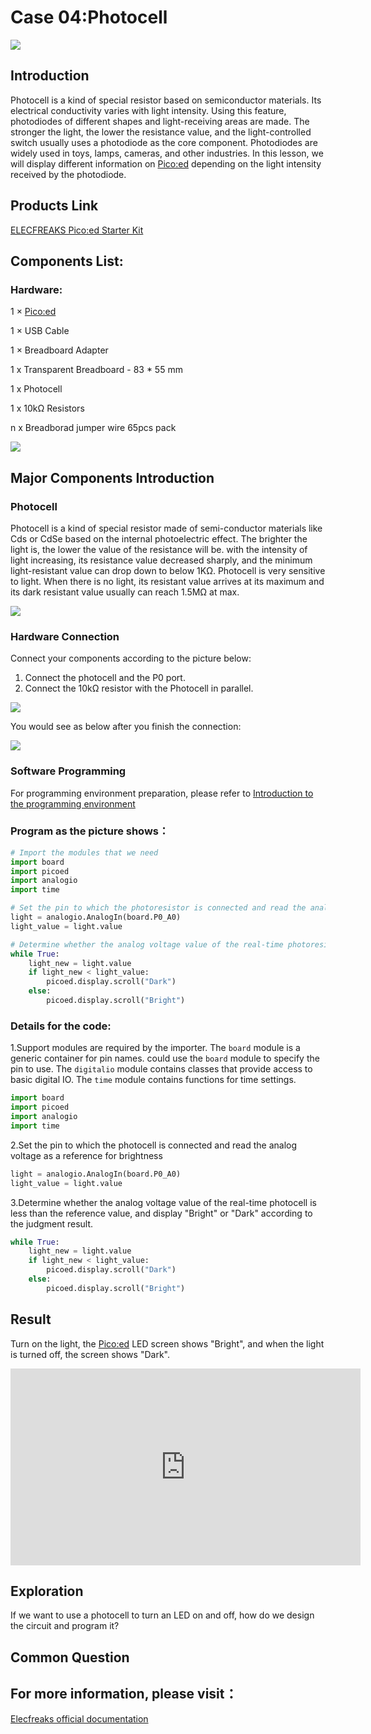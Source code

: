 # Case 04:Photocell

![](./images/case0401.png)

## Introduction

Photocell is a kind of special resistor based on semiconductor materials. Its electrical conductivity varies with light intensity. Using this feature, photodiodes of different shapes and light-receiving areas are made. The stronger the light, the lower the resistance value, and the light-controlled switch usually uses a photodiode as the core component. Photodiodes are widely used in toys, lamps, cameras, and other industries. In this lesson, we will display different information on [Pico:ed](https://shop.elecfreaks.com/products/elecfreaks-pico-ed-v2?_pos=2&_sid=e7433427a&_ss=r) depending on the light intensity received by the photodiode.


## Products Link

[ELECFREAKS Pico:ed Starter Kit](https://shop.elecfreaks.com/products/elecfreaks-pico-ed-starter-kit-with-pico-ed-board?_pos=3&_sid=e7433427a&_ss=r) 


## Components List:

### Hardware:

1 × [Pico:ed](https://shop.elecfreaks.com/products/elecfreaks-pico-ed-v2?_pos=2&_sid=e7433427a&_ss=r)

1 × USB Cable

1 × Breadboard Adapter

1 x Transparent Breadboard - 83 * 55 mm

1 x Photocell

1 x 10kΩ Resistors

n x Breadborad jumper wire 65pcs pack


![](./images/starter-kit01.png)

## Major Components Introduction

### Photocell

Photocell is a kind of special resistor made of semi-conductor materials like Cds or CdSe based on the internal photoelectric effect. The brighter the light is, the lower the value of the resistance will be. with the intensity of light increasing, its resistance value decreased sharply, and the minimum light-resistant value can drop down to below 1KΩ. Photocell is very sensitive to light. When there is no light, its resistant value arrives at its maximum and its dark resistant value usually can reach 1.5MΩ at max.

![](./images/case0403.png)

### Hardware Connection

Connect your components according to the picture below:

1. Connect the photocell and the P0 port.
1. Connect the 10kΩ resistor with the Photocell in parallel.

![](./images/case04.png)

You would see as below after you finish the connection:

![](./images/guangmin.png)

### Software Programming

For programming environment preparation, please refer to [Introduction to the programming environment](https://www.elecfreaks.com/learn-en/pico-ed/index.html)
### Program as the picture shows：
```python
# Import the modules that we need
import board
import picoed
import analogio
import time

# Set the pin to which the photoresistor is connected and read the analog voltage as a reference for brightness
light = analogio.AnalogIn(board.P0_A0)
light_value = light.value

# Determine whether the analog voltage value of the real-time photoresistor is less than the reference value, and display different effects according to the judgment result
while True:
    light_new = light.value
    if light_new < light_value:
        picoed.display.scroll("Dark")
    else:
        picoed.display.scroll("Bright")
```
### Details for the code:

1.Support modules are required by the importer. The `board` module is a generic container for pin names. could use the `board` module to specify the pin to use. The `digitalio` module contains classes that provide access to basic digital IO. The `time` module contains functions for time settings.
```python
import board
import picoed
import analogio
import time
```

2.Set the pin to which the photocell is connected and read the analog voltage as a reference for brightness
```python
light = analogio.AnalogIn(board.P0_A0)
light_value = light.value
```

3.Determine whether the analog voltage value of the real-time photocell is less than the reference value, and display "Bright" or "Dark" according to the judgment result.
```python
while True:
    light_new = light.value
    if light_new < light_value:
        picoed.display.scroll("Dark")
    else:
        picoed.display.scroll("Bright")
```
## Result

Turn on the light, the [Pico:ed](https://shop.elecfreaks.com/products/elecfreaks-pico-ed-v2?_pos=2&_sid=e7433427a&_ss=r) LED screen shows "Bright", and when the light is turned off, the screen shows "Dark".

<iframe width="560" height="315" src="https://www.youtube.com/embed/8Jx6ZFixSBc" title="YouTube video player" frameborder="0" allow="accelerometer; autoplay; clipboard-write; encrypted-media; gyroscope; picture-in-picture" allowfullscreen></iframe>

## Exploration
If we want to use a photocell to turn an LED on and off, how do we design the circuit and program it?
## Common Question
## For more information, please visit：
[Elecfreaks official documentation](https://www.elecfreaks.com/learn-en/)
